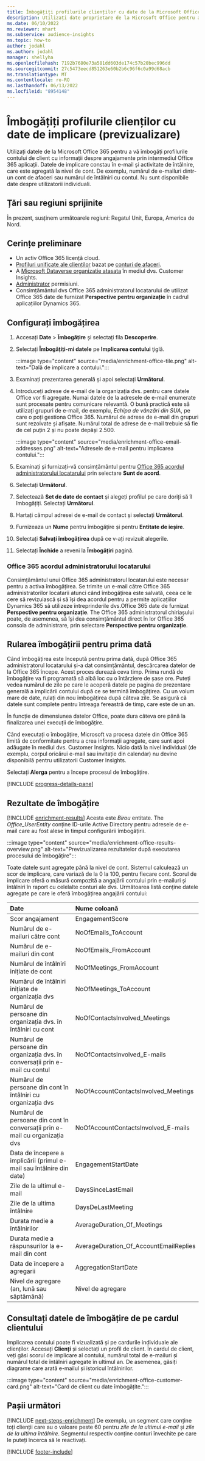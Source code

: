 ```yaml
---
title: Îmbogățiți profilurile clienților cu date de la Microsoft Office 365
description: Utilizați date proprietare de la Microsoft Office pentru a vă îmbogăți profilurile clienților cu date de implicare.
ms.date: 06/10/2022
ms.reviewer: mhart
ms.subservice: audience-insights
ms.topic: how-to
author: jodahl
ms.author: jodahl
manager: shellyha
ms.openlocfilehash: 7192b7680e73a581dd603de174c57b20bec996dd
ms.sourcegitcommit: 27c5473eecd851263e60b2b6c96f6c0a99d68acb
ms.translationtype: MT
ms.contentlocale: ro-RO
ms.lasthandoff: 06/13/2022
ms.locfileid: "8954148"
---
```

# <a name="enrich-customer-profiles-with-engagement-data-preview"></a>Îmbogățiți profilurile clienților cu date de implicare (previzualizare)

Utilizați datele de la Microsoft Office 365 pentru a vă îmbogăți profilurile contului de client cu informații despre angajamente prin intermediul Office 365 aplicații. Datele de implicare constau în e-mail și activitate de întâlnire, care este agregată la nivel de cont. De exemplu, numărul de e-mailuri dintr-un cont de afaceri sau numărul de întâlniri cu contul. Nu sunt disponibile date despre utilizatorii individuali.

## <a name="supported-countries-or-regions"></a>Țări sau regiuni sprijinite

În prezent, susținem următoarele regiuni: Regatul Unit, Europa, America de Nord.

## <a name="prerequisites"></a>Cerințe preliminare

- Un activ Office 365 licență cloud.
- [Profiluri unificate ale clienților](customer-profiles.md) bazat pe [conturi de afaceri](work-with-business-accounts.md).
- A [Microsoft Dataverse organizatie atasata](create-environment.md#step-3-connect-to-microsoft-dataverse) în mediul dvs. Customer Insights.
- [Administrator](permissions.md#admin) permisiuni.
- Consimțământul dvs Office 365 administratorul locatarului de utilizat Office 365 date de furnizat **Perspective pentru organizație** în cadrul aplicațiilor Dynamics 365.

## <a name="configure-the-enrichment"></a>Configurați îmbogățirea

1. Accesați **Date** > **Îmbogățire** și selectați fila **Descoperire**.

1. Selectați **Îmbogățiți-mi datele** pe **Implicarea contului** ţiglă.

   :::image type="content" source="media/enrichment-office-tile.png" alt-text="Dală de implicare a contului.":::

1. Examinați prezentarea generală și apoi selectați **Următorul**.

1. Introduceți adrese de e-mail de la organizația dvs. pentru care datele Office vor fi agregate. Numai datele de la adresele de e-mail enumerate sunt procesate pentru comunicare relevantă. O bună practică este să utilizați grupuri de e-mail, de exemplu, *Echipa de vânzări din SUA*, pe care o poți gestiona Office 365. Numărul de adrese de e-mail din grupuri sunt rezolvate și afișate. Numărul total de adrese de e-mail trebuie să fie de cel puțin 2 și nu poate depăși 2.500.

   :::image type="content" source="media/enrichment-office-email-addresses.png" alt-text="Adresele de e-mail pentru implicarea contului.":::

1. Examinați și furnizați-vă consimțământul pentru [Office 365 acordul administratorului locatarului](#office-365-tenant-administrator-consent) prin selectare **Sunt de acord**.

1. Selectați **Următorul**.

1. Selectează **Set de date de contact** și alegeți profilul pe care doriți să îl îmbogățiți. Selectați **Următorul**.

1. Hartați câmpul adresei de e-mail de contact și selectați **Următorul**.

1. Furnizeaza un **Nume** pentru îmbogățire și pentru **Entitate de ieșire**.

1. Selectați **Salvați îmbogățirea** după ce v-ați revizuit alegerile.

1. Selectați **Închide** a reveni la **Îmbogățiri** pagină.

### <a name="office-365-tenant-administrator-consent"></a>Office 365 acordul administratorului locatarului

Consimțământul unui Office 365 administratorul locatarului este necesar pentru a activa îmbogățirea. Se trimite un e-mail către Office 365 administratorilor locatarii atunci când îmbogățirea este salvată, ceea ce le cere să revizuiască și să își dea acordul pentru a permite aplicațiilor Dynamics 365 să utilizeze întreprinderile dvs.Office 365 date de furnizat **Perspective pentru organizație**. The Office 365 administratorul chiriașului poate, de asemenea, să își dea consimțământul direct în lor Office 365 consola de administrare, prin selectare **Perspective pentru organizație**.

## <a name="running-the-enrichment-for-the-first-time"></a>Rularea îmbogățirii pentru prima dată

Când îmbogățirea este începută pentru prima dată, după Office 365 administratorul locatarului și-a dat consimțământul, descărcarea datelor de la Office 365 începe. Acest proces durează ceva timp. Prima rundă de îmbogățire va fi programată să aibă loc cu o întârziere de șase ore. Puteți vedea numărul de zile pe care le acoperă datele pe pagina de prezentare generală a implicării contului după ce se termină îmbogățirea. Cu un volum mare de date, rulați din nou îmbogățirea după câteva zile. Se asigură că datele sunt complete pentru întreaga fereastră de timp, care este de un an.

În funcție de dimensiunea datelor Office, poate dura câteva ore până la finalizarea unei execuții de îmbogățire.

Când executați o îmbogățire, Microsoft va procesa datele din Office 365 limită de conformitate pentru a crea informații agregate, care sunt apoi adăugate în mediul dvs. Customer Insights. Nicio dată la nivel individual (de exemplu, corpul oricărui e-mail sau invitație din calendar) nu devine disponibilă pentru utilizatorii Customer Insights.

Selectați **Alerga** pentru a începe procesul de îmbogățire.

[!INCLUDE [progress-details-pane](includes/progress-details-pane.md)]

## <a name="enrichment-results"></a>Rezultate de îmbogățire

[!INCLUDE [enrichment-results](includes/enrichment-results.md)] Acesta este *Birou* entitate. The *Office_UserEntity* conține ID-urile Active Directory pentru adresele de e-mail care au fost alese în timpul configurării îmbogățirii.

:::image type="content" source="media/enrichment-office-results-overview.png" alt-text="Previzualizarea rezultatelor după executarea procesului de îmbogățire":::

Toate datele sunt agregate până la nivel de cont. Sistemul calculează un scor de implicare, care variază de la 0 la 100, pentru fiecare cont. Scorul de implicare oferă o măsură compozită a angajării contului prin e-mailuri și întâlniri în raport cu celelalte conturi ale dvs. Următoarea listă conține datele agregate pe care le oferă îmbogățirea angajării contului:

| Date                                                                              | Nume coloană                              |
| :-------------------------------------------------------------------------------- |:---------------------------------------- |
| Scor angajament                                                                  |  EngagementScore                         |
| Numărul de e-mailuri către cont                                                       |  NoOfEmails_ToAccount                    |
| Numărul de e-mailuri din cont                                                     |  NoOfEmails_FromAccount                  |
| Numărul de întâlniri inițiate de cont                                           |  NoOfMeetings_FromAccount                |
| Numărul de întâlniri inițiate de organizația dvs                                 |  NoOfMeetings_ToAccount                  |
| Numărul de persoane din organizația dvs. în întâlniri cu cont                  |  NoOfContactsInvolved_Meetings           |
| Numărul de persoane din organizația dvs. în conversații prin e-mail cu contul       |  NoOfContactsInvolved_E-mails             |
| Numărul de persoane din cont în întâlniri cu organizația dvs                  |  NoOfAccountContactsInvolved_Meetings    |
| Numărul de persoane din cont în conversații prin e-mail cu organizația dvs       |  NoOfAccountContactsInvolved_E-mails      |
| Data de începere a implicării (primul e-mail sau întâlnire din date)                        |  EngagementStartDate                     |
| Zile de la ultimul e-mail                                                             |  DaysSinceLastEmail                      |
| Zile de la ultima întâlnire                                                           |  DaysDeLastMeeting                    |
| Durata medie a întâlnirilor                                                      |  AverageDuration_Of_Meetings             |
| Durata medie a răspunsurilor la e-mail din cont                                    |  AverageDuration_Of_AccountEmailReplies  |
| Data de începere a agregarii                                                            |  AggregationStartDate                    |
| Nivel de agregare (an, lună sau săptămână)                                          |  Nivel de agregare                        |

## <a name="see-enrichment-data-on-the-customer-card"></a>Consultați datele de îmbogățire de pe cardul clientului

Implicarea contului poate fi vizualizată și pe cardurile individuale ale clienților. Accesați **Clienți** și selectați un profil de client. În cardul de client, veți găsi scorul de implicare al contului, numărul total de e-mailuri și numărul total de întâlniri agregate în ultimul an. De asemenea, găsiți diagrame care arată e-mailul și istoricul întâlnirilor.

:::image type="content" source="media/enrichment-office-customer-card.png" alt-text="Card de client cu date îmbogățite.":::

## <a name="next-steps"></a>Pașii următori

[!INCLUDE [next-steps-enrichment](includes/next-steps-enrichment.md)]
De exemplu, un segment care conține toți clienții care au o valoare peste 60 pentru *zile de la ultimul e-mail* și *zile de la ultima întâlnire*. Segmentul respectiv conține conturi învechite pe care le puteți încerca să le reactivați.

[!INCLUDE [footer-include](includes/footer-banner.md)]
